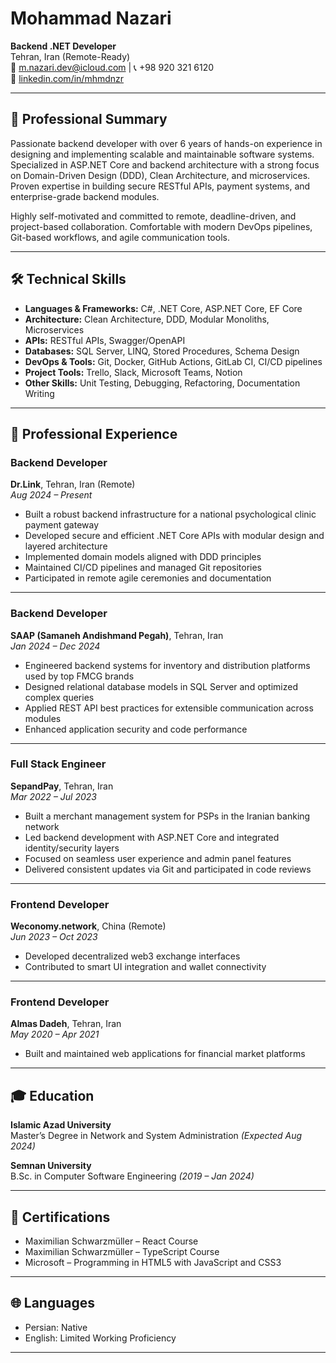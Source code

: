 # Mohammad Nazari  
**Backend .NET Developer**  
Tehran, Iran (Remote-Ready)  
📧 m.nazari.dev@icloud.com | 📞 +98 920 321 6120  
🔗 [linkedin.com/in/mhmdnzr](https://www.linkedin.com/in/mhmdnzr)

---

## 🧩 Professional Summary

Passionate backend developer with over 6 years of hands-on experience in designing and implementing scalable and maintainable software systems. Specialized in ASP.NET Core and backend architecture with a strong focus on Domain-Driven Design (DDD), Clean Architecture, and microservices. Proven expertise in building secure RESTful APIs, payment systems, and enterprise-grade backend modules.

Highly self-motivated and committed to remote, deadline-driven, and project-based collaboration. Comfortable with modern DevOps pipelines, Git-based workflows, and agile communication tools.

---

## 🛠 Technical Skills

- **Languages & Frameworks:** C#, .NET Core, ASP.NET Core, EF Core  
- **Architecture:** Clean Architecture, DDD, Modular Monoliths, Microservices  
- **APIs:** RESTful APIs, Swagger/OpenAPI  
- **Databases:** SQL Server, LINQ, Stored Procedures, Schema Design  
- **DevOps & Tools:** Git, Docker, GitHub Actions, GitLab CI, CI/CD pipelines  
- **Project Tools:** Trello, Slack, Microsoft Teams, Notion  
- **Other Skills:** Unit Testing, Debugging, Refactoring, Documentation Writing

---

## 💼 Professional Experience

### **Backend Developer**  
**Dr.Link**, Tehran, Iran (Remote)  
*Aug 2024 – Present*  
- Built a robust backend infrastructure for a national psychological clinic payment gateway  
- Developed secure and efficient .NET Core APIs with modular design and layered architecture  
- Implemented domain models aligned with DDD principles  
- Maintained CI/CD pipelines and managed Git repositories  
- Participated in remote agile ceremonies and documentation

---

### **Backend Developer**  
**SAAP (Samaneh Andishmand Pegah)**, Tehran, Iran  
*Jan 2024 – Dec 2024*  
- Engineered backend systems for inventory and distribution platforms used by top FMCG brands  
- Designed relational database models in SQL Server and optimized complex queries  
- Applied REST API best practices for extensible communication across modules  
- Enhanced application security and code performance

---

### **Full Stack Engineer**  
**SepandPay**, Tehran, Iran  
*Mar 2022 – Jul 2023*  
- Built a merchant management system for PSPs in the Iranian banking network  
- Led backend development with ASP.NET Core and integrated identity/security layers  
- Focused on seamless user experience and admin panel features  
- Delivered consistent updates via Git and participated in code reviews

---

### **Frontend Developer**  
**Weconomy.network**, China (Remote)  
*Jun 2023 – Oct 2023*  
- Developed decentralized web3 exchange interfaces  
- Contributed to smart UI integration and wallet connectivity

---

### **Frontend Developer**  
**Almas Dadeh**, Tehran, Iran  
*May 2020 – Apr 2021*  
- Built and maintained web applications for financial market platforms

---

## 🎓 Education

**Islamic Azad University**  
Master’s Degree in Network and System Administration *(Expected Aug 2024)*

**Semnan University**  
B.Sc. in Computer Software Engineering *(2019 – Jan 2024)*

---

## 📄 Certifications

- Maximilian Schwarzmüller – React Course  
- Maximilian Schwarzmüller – TypeScript Course  
- Microsoft – Programming in HTML5 with JavaScript and CSS3

---

## 🌐 Languages

- Persian: Native  
- English: Limited Working Proficiency

---
